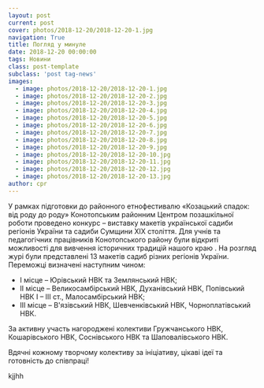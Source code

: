 ```yaml
---
layout: post
current: post
cover: photos/2018-12-20/2018-12-20-1.jpg
navigation: True
title: Погляд у минуле
date: 2018-12-20 00:00:00
tags: Новини
class: post-template
subclass: 'post tag-news'
images:
  - image: photos/2018-12-20/2018-12-20-1.jpg
  - image: photos/2018-12-20/2018-12-20-2.jpg
  - image: photos/2018-12-20/2018-12-20-3.jpg
  - image: photos/2018-12-20/2018-12-20-4.jpg
  - image: photos/2018-12-20/2018-12-20-5.jpg
  - image: photos/2018-12-20/2018-12-20-6.jpg
  - image: photos/2018-12-20/2018-12-20-7.jpg
  - image: photos/2018-12-20/2018-12-20-8.jpg
  - image: photos/2018-12-20/2018-12-20-9.jpg
  - image: photos/2018-12-20/2018-12-20-10.jpg
  - image: photos/2018-12-20/2018-12-20-11.jpg
  - image: photos/2018-12-20/2018-12-20-12.jpg
  - image: photos/2018-12-20/2018-12-20-13.jpg
author: cpr
---
```


У рамках підготовки до районного етнофестивалю «Козацький спадок: від роду до роду» Конотопським районним Центром позашкільної роботи  проведено конкурс – виставку  макетів української садиби регіонів України та садиби Сумщини XIX століття. Для учнів та педагогічних працівників Конотопського району були відкриті можливості для вивчення історичних традицій нашого краю . На розгляд журі були представлені 13 макетів садиб різних регіонів України. Переможці визначені наступним чином:

 * І місце – Юрівський НВК та Землянський НВК;
 * ІІ місце – Великосамбірський НВК, Духанівський НВК, Попівський НВК І – ІІІ ст., Малосамбірський НВК;
 * ІІІ місце – В'язівський НВК, Шевченківський НВК, Чорноплатівський НВК.

За активну участь нагороджені колективи Гружчанського НВК, Кошарівського НВК, Соснівського НВК та Шаповалівського НВК.

Вдячні кожному творчому колективу за ініціативу, цікаві ідеї та готовність до співпраці!

kjjhh
